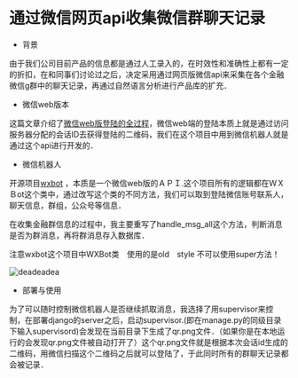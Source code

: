 # 通过微信网页api收集微信群聊天记录

* 背景

由于我们公司目前产品的信息都是通过人工录入的，在时效性和准确性上都有一定的折扣，在和同事们讨论过之后，决定采用通过网页版微信api来采集在各个金融微信g群中的聊天记录，再通过自然语言分析进行产品库的扩充．

* 微信web版本

这篇文章介绍了[微信web版登陆的全过程](http://www.tanhao.me/talk/1466.html/)，微信web端的登陆本质上就是通过访问服务器分配的会话ID去获得登陆的二维码，我们在这个项目中用到微信机器人就是通过这个api进行开发的．


* 微信机器人

开源项目[wxbot](https://github.com/liuwons/wxBot)
，本质是一个微信web版的ＡＰＩ.这个项目所有的逻辑都在ＷＸＢot这个类中，通过改写这个类的不同方法，我们可以取到登陆微信账号联系人，聊天信息，群组，公众号等信息．

在收集金融群信息的过程中，我主要重写了handle_msg_all这个方法，判断消息是否为群消息，再将群消息存入数据库．

注意wxbot这个项目中WXBot类　使用的是old　style 不可以使用super方法！

![deadeadea](https://www.jianguoyun.com/c/tblv2/CLjyGBIgulfdHVYmY8uNENC48-RXz8AIyBBz16jOpy_JQYyXG8Q/56jwgOMsPUQ/l)

* 部署与使用

为了可以随时控制微信机器人是否继续抓取消息，我选择了用supervisor来控制，在部署django的server之后，启动supervisor.(即在manage.py的同级目录下输入supervisord)会发现在当前目录下生成了qr.png文件．（如果你是在本地运行的会发现qr.png文件被自动打开了）这个qr.png文件就是根据本次会话id生成的二维码，用微信扫描这个二维码之后就可以登陆了，于此同时所有的群聊天记录都会被记录．













